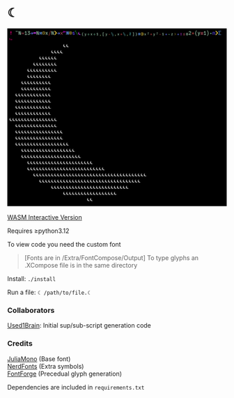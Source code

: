 # ☾  
![☾ Logo Code Golf](./Extra/Assets/golf1.png)

[WASM Interactive Version](https://ganer.xyz/moon/)

Requires ≥python3.12

To view code you need the custom font
> [Fonts are in /Extra/FontCompose/Output]
To type glyphs an .XCompose file is in the same directory
  
Install: `./install`  
  
Run a file: `☾ /path/to/file.☾`  

### Collaborators
[Used1Brain](https://github.com/Used1Brain/): Initial sup/sub-script generation code
### Credits
[JuliaMono](https://juliamono.netlify.app/) (Base font)  
[NerdFonts](https://www.nerdfonts.com/) (Extra symbols)  
[FontForge](https://fontforge.org/en-US/) (Precedual glyph generation)  
  
Dependencies are included in `requirements.txt`
